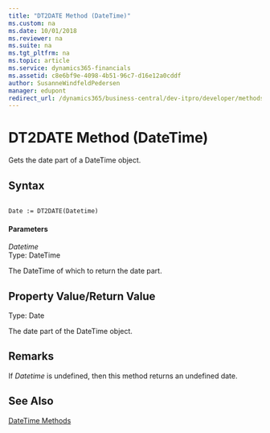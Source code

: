 ```yaml
---
title: "DT2DATE Method (DateTime)"
ms.custom: na
ms.date: 10/01/2018
ms.reviewer: na
ms.suite: na
ms.tgt_pltfrm: na
ms.topic: article
ms.service: dynamics365-financials
ms.assetid: c8e6bf9e-4098-4b51-96c7-d16e12a0cddf
author: SusanneWindfeldPedersen
manager: edupont
redirect_url: /dynamics365/business-central/dev-itpro/developer/methods-auto/library
---
```


 

# DT2DATE Method (DateTime)
Gets the date part of a DateTime object.  
  
## Syntax  
  
```  
  
Date := DT2DATE(Datetime)  
```  
  
#### Parameters  
 *Datetime*  
 Type: DateTime  
  
 The DateTime of which to return the date part.  
  
## Property Value/Return Value  
 Type: Date  
  
 The date part of the DateTime object.  
  
## Remarks  
 If *Datetime* is undefined, then this method returns an undefined date.  
  
## See Also  
 [DateTime Methods](devenv-DateTime-Methods.md)